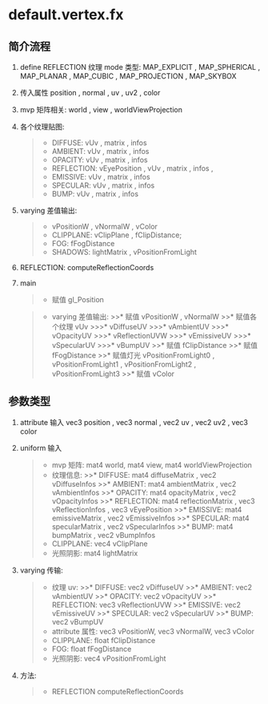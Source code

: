 # default.vertex.fx


## 简介流程

1. define REFLECTION 纹理 mode 类型: MAP_EXPLICIT , MAP_SPHERICAL , MAP_PLANAR , MAP_CUBIC , MAP_PROJECTION , MAP_SKYBOX

2. 传入属性 position , normal , uv , uv2 , color

3. mvp 矩阵相关: world , view , worldViewProjection

4. 各个纹理贴图:
	>* DIFFUSE: vUv , matrix , infos
	>* AMBIENT: vUv , matrix , infos
	>* OPACITY: vUv , matrix , infos
	>* REFLECTION: vEyePosition , vUv , matrix , infos ,
	>* EMISSIVE: vUv , matrix , infos
	>* SPECULAR: vUv , matrix , infos
	>* BUMP: vUv , matrix , infos

5. varying 差值输出:
	>* vPositionW , vNormalW , vColor
	>* CLIPPLANE: vClipPlane , fClipDistance;
	>* FOG: fFogDistance
	>* SHADOWS: lightMatrix , vPositionFromLight

6. REFLECTION: computeReflectionCoords

7. main
	>* 赋值 gl_Position

	>* varying 差值输出:
		>>* 赋值 vPositionW , vNormalW
		>>* 赋值各个纹理 vUv
			>>>* vDiffuseUV
			>>>* vAmbientUV
			>>>* vOpacityUV
			>>>* vReflectionUVW
			>>>* vEmissiveUV
			>>>* vSpecularUV
			>>>* vBumpUV
		>>* 赋值 fClipDistance
		>>* 赋值 fFogDistance
		>>* 赋值灯光 vPositionFromLight0 , vPositionFromLight1 , vPositionFromLight2 , vPositionFromLight3
		>>* 赋值 vColor


## 参数类型

1. attribute 输入 vec3 position , vec3 normal , vec2 uv , vec2 uv2 , vec3 color

2. uniform 输入
	>* mvp 矩阵: mat4 world, mat4 view, mat4 worldViewProjection
	>* 纹理信息:
		>>* DIFFUSE: mat4 diffuseMatrix , vec2 vDiffuseInfos
		>>* AMBIENT: mat4 ambientMatrix , vec2 vAmbientInfos
		>>* OPACITY: mat4 opacityMatrix , vec2 vOpacityInfos
		>>* REFLECTION: mat4 reflectionMatrix , vec3 vReflectionInfos , vec3 vEyePosition
		>>* EMISSIVE: mat4 emissiveMatrix , vec2 vEmissiveInfos
		>>* SPECULAR: mat4 specularMatrix , vec2 vSpecularInfos
		>>* BUMP: mat4 bumpMatrix , vec2 vBumpInfos
	>* CLIPPLANE: vec4 vClipPlane
	>* 光照阴影: mat4 lightMatrix

3. varying 传输:
	>* 纹理 uv:
		>>* DIFFUSE: vec2 vDiffuseUV
		>>* AMBIENT: vec2 vAmbientUV
		>>* OPACITY: vec2 vOpacityUV
		>>* REFLECTION: vec3 vReflectionUVW
		>>* EMISSIVE: vec2 vEmissiveUV
		>>* SPECULAR: vec2 vSpecularUV
		>>* BUMP: vec2 vBumpUV
	>* attribute 属性: vec3 vPositionW, vec3 vNormalW, vec3 vColor
	>* CLIPPLANE: float fClipDistance
	>* FOG: float fFogDistance
	>* 光照阴影: vec4 vPositionFromLight

4. 方法:
	>* REFLECTION computeReflectionCoords

